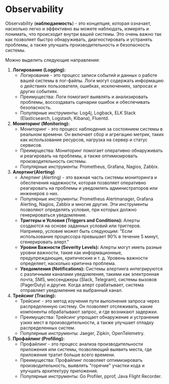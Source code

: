 # Observability


Observability (**наблюдаемость**) - это концепция, которая означает, насколько легко и эффективно вы можете наблюдать, измерять и понимать, что происходит внутри вашей системы. Это очень важно так как позволяет быстро обнаруживать, диагностировать и устранять проблемы, а также улучшать производительность и безопасность системы.

Можно выделить следующие направления:

1. **Логирование (Logging):**
   - Логирование - это процесс записи событий и данных о работе вашей системы в лог-файлы. Логи могут содержать информацию о действиях пользователя, ошибках, исключениях, запросах и других событиях.
   - Преимущества: Логи помогают выявлять и анализировать проблемы, воссоздавать сценарии ошибок и обеспечивать безопасность.
   - Популярные инструменты: Log4j, Logback, ELK Stack (Elasticsearch, Logstash, Kibana), Fluentd.
2. **Мониторинг (Monitoring):**
   - Мониторинг - это процесс наблюдения за состоянием системы в реальном времени. Он включает сбор и агрегацию метрик, таких как использование ресурсов, нагрузка на сервер и статус сервисов.
   - Преимущества: Мониторинг помогает оперативно обнаруживать и реагировать на проблемы, а также оптимизировать производительность системы.
   - Популярные инструменты: Prometheus, Grafana, Nagios, Zabbix.
3. **Алертинг(Alerting)**
   - Алертинг (Alerting) - это важная часть системы мониторинга и обеспечения надежности, которая позволяет оперативно реагировать на проблемы и уведомлять администраторов или инженеров о них.
   - Популярные инструменты: Prometheus Alertmanager, Grafana Alerting, Nagios, Zabbix и многие другие. Эти инструменты позволяют определять условия, при которых должно генерироваться уведомление.
   - **Триггеры и Условия (Triggers and Conditions):** Алерты создаются на основе заданных условий или триггеров. Например, условие может быть следующим: "Если использование процессора превышает 90% в течение 5 минут, сгенерировать алерт."
   - **Уровни Важности (Severity Levels):** Алерты могут иметь разные уровни важности, такие как информационные, предупреждающие, критические и т. д. Уровень важности определяет, насколько критична проблема.
   - **Уведомления (Notifications):** Системы алертинга интегрируются с различными каналами уведомления, такими как электронная почта, SMS, мессенджеры (Slack, Telegram), системы вызовов (PagerDuty) и другие. Когда алерт срабатывает, система отправляет уведомление на выбранный канал.
4. **Трейсинг (Tracing):**
   - Трейсинг - это метод изучения пути выполнения запроса через распределенную систему. Он позволяет отслеживать, какие компоненты обрабатывают запрос, и где возникают задержки.
   - Преимущества: Трейсинг упрощает обнаружение и устранение узких мест в производительности, а также улучшает отладку распределенных систем.
   - Популярные инструменты: Jaeger, Zipkin, OpenTelemetry.
5. **Профайлинг (Profiling):**
   - Профайлинг - это процесс анализа производительности приложения или системы, позволяющий выявить места, где приложение тратит больше всего времени.
   - Преимущества: Профайлинг позволяет оптимизировать производительность, выявлять "горячие" участки кода и улучшать архитектуру приложения.
   - Популярные инструменты: Go Profiler, pprof, Java Flight Recorder.